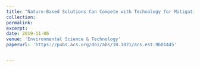 ```yaml
---
title: "Nature-Based Solutions Can Compete with Technology for Mitigating Air Emissions Across the United States"
collection: 
permalink: 
excerpt: 
date: 2019-11-06
venue: 'Environmental Science & Technology'
paperurl: 'https://pubs.acs.org/doi/abs/10.1021/acs.est.9b01445'


---
```

<script type="text/javascript" src="https://d1bxh8uas1mnw7.cloudfront.net/assets/embed.js"></script><div class="altmetric-embed" data-badge-type="donut" data-altmetric-id="69862766"></div>



